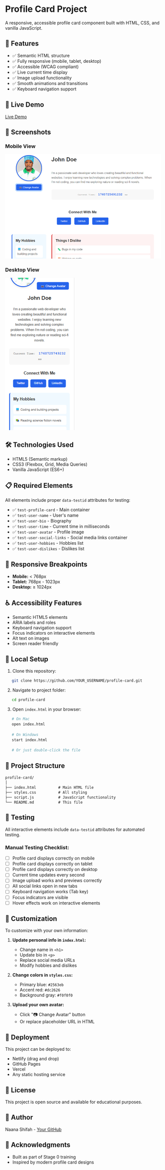 # Profile Card Project

A responsive, accessible profile card component built with HTML, CSS, and vanilla JavaScript.

## 🌟 Features

- ✅ Semantic HTML structure
- ✅ Fully responsive (mobile, tablet, desktop)
- ✅ Accessible (WCAG compliant)
- ✅ Live current time display
- ✅ Image upload functionality
- ✅ Smooth animations and transitions
- ✅ Keyboard navigation support

## 🚀 Live Demo

[Live Demo](https://stage0-profile-card.netlify.app/)

## 📸 Screenshots

### Mobile View

![Desktop View](screenshots/desktop.png)

### Desktop View

![Mobile View](screenshots/mobile.png)

## 🛠️ Technologies Used

- HTML5 (Semantic markup)
- CSS3 (Flexbox, Grid, Media Queries)
- Vanilla JavaScript (ES6+)

## 📋 Required Elements

All elements include proper `data-testid` attributes for testing:

- ✅ `test-profile-card` - Main container
- ✅ `test-user-name` - User's name
- ✅ `test-user-bio` - Biography
- ✅ `test-user-time` - Current time in milliseconds
- ✅ `test-user-avatar` - Profile image
- ✅ `test-user-social-links` - Social media links container
- ✅ `test-user-hobbies` - Hobbies list
- ✅ `test-user-dislikes` - Dislikes list

## 🎨 Responsive Breakpoints

- **Mobile:** < 768px
- **Tablet:** 768px - 1023px
- **Desktop:** ≥ 1024px

## ♿ Accessibility Features

- Semantic HTML5 elements
- ARIA labels and roles
- Keyboard navigation support
- Focus indicators on interactive elements
- Alt text on images
- Screen reader friendly

## 🔧 Local Setup

1. Clone this repository:

```bash
   git clone https://github.com/YOUR_USERNAME/profile-card.git
```

2. Navigate to project folder:

```bash
   cd profile-card
```

3. Open `index.html` in your browser:

```bash
   # On Mac
   open index.html

   # On Windows
   start index.html

   # Or just double-click the file
```

## 📁 Project Structure

```
profile-card/
│
├── index.html          # Main HTML file
├── styles.css          # All styling
├── script.js           # JavaScript functionality
└── README.md           # This file
```

## 🧪 Testing

All interactive elements include `data-testid` attributes for automated testing.

### Manual Testing Checklist:

- [ ] Profile card displays correctly on mobile
- [ ] Profile card displays correctly on tablet
- [ ] Profile card displays correctly on desktop
- [ ] Current time updates every second
- [ ] Image upload works and previews correctly
- [ ] All social links open in new tabs
- [ ] Keyboard navigation works (Tab key)
- [ ] Focus indicators are visible
- [ ] Hover effects work on interactive elements

## 📝 Customization

To customize with your own information:

1. **Update personal info in `index.html`:**

   - Change name in `<h1>`
   - Update bio in `<p>`
   - Replace social media URLs
   - Modify hobbies and dislikes

2. **Change colors in `styles.css`:**

   - Primary blue: `#2563eb`
   - Accent red: `#dc2626`
   - Background gray: `#f0f0f0`

3. **Upload your own avatar:**
   - Click "📷 Change Avatar" button
   - Or replace placeholder URL in HTML

## 🚀 Deployment

This project can be deployed to:

- Netlify (drag and drop)
- GitHub Pages
- Vercel
- Any static hosting service

## 📄 License

This project is open source and available for educational purposes.

## 👤 Author

Naana Shifah - [Your GitHub](https://github.com/Anonymous2024-spec/)

## 🙏 Acknowledgments

- Built as part of Stage 0 training
- Inspired by modern profile card designs
